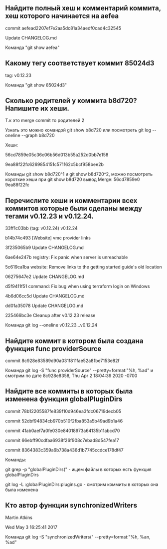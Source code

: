 ## Найдите полный хеш и комментарий коммита, хеш которого начинается на aefea
commit aefead2207ef7e2aa5dc81a34aedf0cad4c32545

Update CHANGELOG.md

Команда "git show aefea"

## Какому тегу соответствует коммит 85024d3

tag: v0.12.23

Команда "git show 85024d3"

## Сколько родителей у коммита b8d720? Напишите их хеши.
Т.к это merge commit то родителей 2 

Узнать это можно командой git show b8d720 или посмотреть git log --oneline --graph b8d720

Хеши:

56cd7859e05c36c06b56d013b55a252d0bb7e158

9ea88f22fc6269854151c571162c5bcf958bee2b

Команды git show b8d720^1 и git show b8d720^2, можно посмотреть короткие хеши при git show b8d720 вывод Merge: 56cd7859e0 9ea88f22fc

##  Перечислите хеши и комментарии всех коммитов которые были сделаны между тегами v0.12.23 и v0.12.24.
33ff1c03bb (tag: v0.12.24) v0.12.24

b14b74c493 [Website] vmc provider links

3f235065b9 Update CHANGELOG.md

6ae64e247b registry: Fix panic when server is unreachable

5c619ca1ba website: Remove links to the getting started guide's old location

06275647e2 Update CHANGELOG.md

d5f9411f51 command: Fix bug when using terraform login on Windows

4b6d06cc5d Update CHANGELOG.md

dd01a35078 Update CHANGELOG.md

225466bc3e Cleanup after v0.12.23 release

Команда git log --oneline v0.12.23...v0.12.24
## Найдите коммит в котором была создана функция func providerSource
commit 8c928e83589d90a031f811fae52a81be7153e82f

Команда git log -S "func providerSource" --pretty=format:"%h, %ad" и смотрим по дате 8c928e8358, Thu Apr 2 18:04:39 2020 -0700
## Найдите все коммиты в которых была изменена функция globalPluginDirs
commit 78b12205587fe839f10d946ea3fdc06719decb05

commit 52dbf94834cb970b510f2fba853a5b49ad9b1a46

commit 41ab0aef7a0fe030e84018973a64135b11abcd70

commit 66ebff90cdfaa6938f26f908c7ebad8d547fea17

commit 8364383c359a6b738a436d1b7745ccdce178df47

Команды:

git grep -p "globalPluginDirs(" - ищем файлы в которых есть функция globalPluginDirs

git log -L :globalPluginDirs:plugins.go - смотрим коммиты в которых она была изменена 
## Кто автор функции synchronizedWriters
Martin Atkins

Wed May 3 16:25:41 2017

Команда git log -S "synchronizedWriters(" --pretty=format:"%h, %an, %ad"
